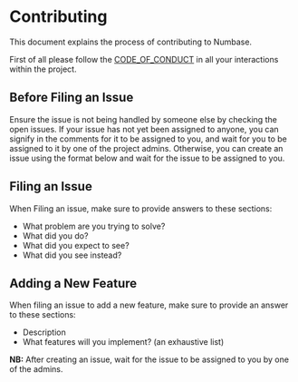# Contributing

This document explains the process of contributing to Numbase.

First of all please follow the
[CODE_OF_CONDUCT](https://github.com/realisijola/crwn-clothing/blob/main/CODE_OF_CONDUCT.md)
in all your interactions within the project.

## Before Filing an Issue

Ensure the issue is not being handled by someone else by checking the open
issues. If your issue has not yet been assigned to anyone, you can signify in
the comments for it to be assigned to you, and wait for you to be assigned to it
by one of the project admins. Otherwise, you can create an issue using the
format below and wait for the issue to be assigned to you.

## Filing an Issue

When Filing an issue, make sure to provide answers to these sections:


- What problem are you trying to solve?
- What did you do?
- What did you expect to see?
- What did you see instead?

## Adding a New Feature

When filing an issue to add a new feature, make sure to provide an answer to
these sections:

- Description
- What features will you implement? (an exhaustive list)

**NB:** After creating an issue, wait for the issue to be assigned to you by one
of the admins.